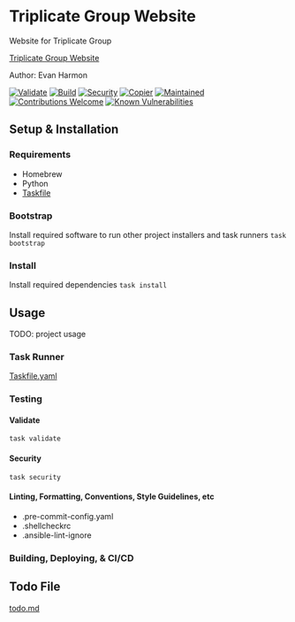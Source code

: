 # Triplicate Group Website

Website for Triplicate Group

[Triplicate Group Website](https://triplicate-group.com)

Author: Evan Harmon

[![Validate](https://github.com/evanharmon1/triplicate-group/actions/workflows/validate.yml/badge.svg)](https://github.com/evanharmon1/triplicate-group/actions/workflows/validate.yml)
[![Build](https://github.com/evanharmon1/triplicate-group/actions/workflows/build.yml/badge.svg)](https://github.com/evanharmon1/triplicate-group/actions/workflows/build.yml)
[![Security](https://github.com/evanharmon1/triplicate-group/actions/workflows/security.yml/badge.svg)](https://github.com/evanharmon1/triplicate-group/actions/workflows/security.yml)
[![Copier](https://img.shields.io/endpoint?url=https://raw.githubusercontent.com/copier-org/copier/master/img/badge/badge-grayscale-inverted-border-orange.json)](https://github.com/copier-org/copier)
[![Maintained](https://img.shields.io/badge/maintained%3F-yes-brightgreen.svg?style=flat-square)](https://github.com/onwidget)
[![Contributions Welcome](https://img.shields.io/badge/contributions-welcome-brightgreen.svg?style=flat-square)](https://github.com/onwidget/astrowind#contributing)
[![Known Vulnerabilities](https://snyk.io/test/github/onwidget/astrowind/badge.svg?style=flat-square)](https://snyk.io/test/github/onwidget/astrowind)

## Setup & Installation

### Requirements

- Homebrew
- Python
- [Taskfile](https://taskfile.dev/)

### Bootstrap

Install required software to run other project installers and task runners
`task bootstrap`

### Install

Install required dependencies
`task install`

## Usage

TODO: project usage

### Task Runner

[Taskfile.yaml](./Taskfile.yml)

### Testing

#### Validate

`task validate`

#### Security

`task security`

#### Linting, Formatting, Conventions, Style Guidelines, etc

- .pre-commit-config.yaml
- .shellcheckrc
- .ansible-lint-ignore

### Building, Deploying, & CI/CD

## Todo File

[todo.md](./todo.md)
